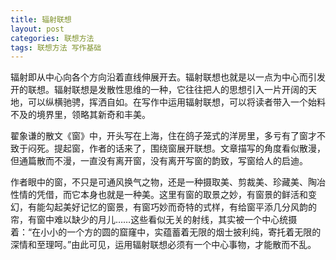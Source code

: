 ```yaml
---
title: 辐射联想
layout: post
categories: 联想方法
tags: 联想方法 写作基础
---
```


辐射即从中心向各个方向沿着直线伸展开去。辐射联想也就是以一点为中心而引发开的联想。辐射联想是发散性思维的一种，它往往把人的思想引入一片开阔的天地，可以纵横驰骋，挥洒自如。在写作中运用辐射联想，可以将读者带入一个始料不及的境界里，领略其新奇和丰美。

翟象谦的散文《窗》中，开头写在上海，住在鸽子笼式的洋房里，多亏有了窗才不致于闷死。提起窗，作者的话来了，围绕窗展开联想。文章描写的角度看似散漫，但通篇散而不漫，一直没有离开窗，没有离开写窗的韵致，写窗给人的启迪。

作者眼中的窗，不只是可通风换气之物，还是一种摄取美、剪裁美、珍藏美、陶冶性情的凭借，而它本身也就是一种美。这里有窗的取景之妙，有窗景的鲜活和变幻，有能勾起美好记忆的窗景，有窗巧妙而奇特的式样，有给窗平添几分风韵的帘，有窗中难以缺少的月儿……这些看似无关的射线，其实被一个中心统摄着：“在小小的一个方的圆的窟窿中，实蕴蓄着无限的烟士披利纯，寄托着无限的深情和至理呵。”由此可见，运用辐射联想必须有一个中心事物，才能散而不乱。 